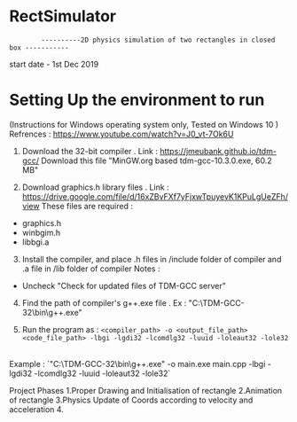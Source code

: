 # RectSimulator

			----------2D physics simulation of two rectangles in closed box -----------
start date - 1st Dec 2019


# Setting Up the environment to run
(Instructions for Windows operating system only, Tested on Windows 10 )
Refrences : https://www.youtube.com/watch?v=J0_vt-7Ok6U

1. Download the 32-bit compiler . Link : https://jmeubank.github.io/tdm-gcc/ 
Download this file "MinGW.org based tdm-gcc-10.3.0.exe, 60.2 MB"

2. Download graphics.h library files . Link : https://drive.google.com/file/d/16xZBvFXf7yFjxwTpuyevK1KPuLgUeZFh/view
These files are required : 
- graphics.h
- winbgim.h
- libbgi.a

3. Install the compiler, and place .h files in /include folder of compiler and .a file in /lib folder of compiler
Notes : 
- Uncheck "Check for updated files of TDM-GCC server"

4. Find the path of compiler's g++.exe file . Ex : "C:\TDM-GCC-32\bin\g++.exe"

5. Run the program as : `<compiler_path> -o <output_file_path> <code_file_path> -lbgi -lgdi32 -lcomdlg32 -luuid -loleaut32 -lole32`
<br>
Example : `"C:\TDM-GCC-32\bin\g++.exe" -o main.exe main.cpp -lbgi -lgdi32 -lcomdlg32 -luuid -loleaut32 -lole32`


Project Phases 
	1.Proper Drawing and Initialisation of rectangle 
	2.Animation of rectangle
	3.Physics Update of Coords according to velocity and acceleration
	4.

